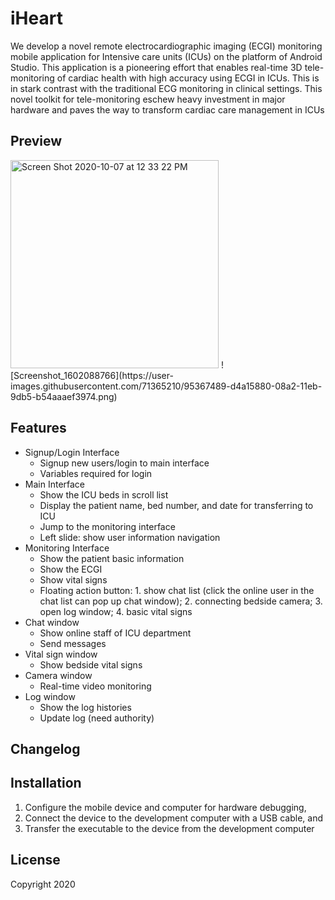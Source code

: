 # iHeart
We develop a novel remote electrocardiographic imaging (ECGI) monitoring mobile application for Intensive care units (ICUs) on the platform of Android Studio. This application is a pioneering effort that enables real-time 3D tele-monitoring of cardiac health with high accuracy using ECGI in ICUs. This is in stark contrast with the traditional ECG monitoring in clinical settings. This novel toolkit for tele-monitoring eschew heavy investment in major hardware and paves the way to transform cardiac care management in ICUs
## Preview

<img width="333" alt="Screen Shot 2020-10-07 at 12 33 22 PM" src="https://user-images.githubusercontent.com/71365210/95367446-c6ebd300-08a2-11eb-9f72-9cebb34d32ee.png">
![Screenshot_1602088766](https://user-images.githubusercontent.com/71365210/95367489-d4a15880-08a2-11eb-9db5-b54aaaef3974.png)

## Features
- Signup/Login Interface
  - Signup new users/login to main interface
  - Variables required for login	
- Main Interface
  - Show the ICU beds in scroll list
  - Display the patient name, bed number, and date for transferring to ICU
  - Jump to the monitoring interface
  - Left slide: show user information navigation
- Monitoring Interface
  - Show the patient basic information
  - Show the ECGI
  - Show vital signs
  - Floating action button: 1. show chat list (click the online user in the chat list can pop up chat window); 2. connecting bedside camera; 3. open log window; 4. basic vital signs
- Chat window
  - Show online staff of ICU department
  - Send messages
- Vital sign window
  - Show bedside vital signs 
- Camera window
  - Real-time video monitoring
- Log window
  - Show the log histories
  - Update log (need authority)
## Changelog

## Installation
1. Configure the mobile device and computer for hardware debugging,
2. Connect the device to the development computer with a USB cable, and
3. Transfer the executable to the device from the development computer

## License
Copyright 2020 


